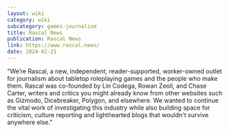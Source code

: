 ```yaml
---
layout: wiki
category: wiki
subcategory: games-journalism
title: Rascal News
publication: Rascal News
link: https://www.rascal.news/
date: 2024-02-21
---
```


"We’re Rascal, a new, independent, reader-supported, worker-owned outlet for journalism about tabletop roleplaying games and the people who make them. Rascal was co-founded by Lin Codega, Rowan Zeoli, and Chase Carter, writers and critics you might already know from other websites such as Gizmodo, Dicebreaker, Polygon, and elsewhere. We wanted to continue the vital work of investigating this industry while also building space for criticism, culture reporting and lighthearted blogs that wouldn't survive anywhere else."
